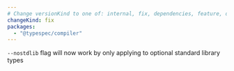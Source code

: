 ```yaml
---
# Change versionKind to one of: internal, fix, dependencies, feature, deprecation, breaking
changeKind: fix
packages:
  - "@typespec/compiler"
---
```


`--nostdlib` flag will now work by only applying to optional standard library types
